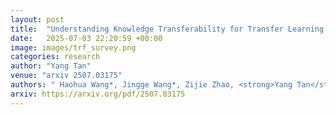 ```yaml
---
layout: post
title:  "Understanding Knowledge Transferability for Transfer Learning: A Survey"
date:   2025-07-03 22:20:59 +00:00
image: images/trf_survey.png
categories: research
author: "Yang Tan"
venue: "arxiv 2507.03175"
authors: " Haohua Wang*, Jingge Wang*, Zijie Zhao, <strong>Yang Tan</strong>, Yanru Wu, Hanbing Liu, Jingyun Yang, Enming Zhang, Xiangyu Chen, Zhengze Rong, Shanxin Guo, Yang Li"
arxiv: https://arxiv.org/pdf/2507.03175
---
```

